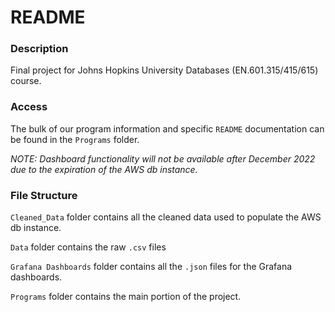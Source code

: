 # README

### Description 
Final project for Johns Hopkins University Databases (EN.601.315/415/615) course. 

### Access
The bulk of our program information and specific `README` documentation can be found in the `Programs` folder.

_NOTE: Dashboard functionality will not be available after December 2022 due to the expiration of the AWS db instance._

### File Structure
`Cleaned_Data` folder contains all the cleaned data used to populate the AWS db instance.

`Data` folder contains the raw `.csv` files

`Grafana Dashboards` folder contains all the `.json` files for the Grafana dashboards.

`Programs` folder contains the main portion of the project. 
